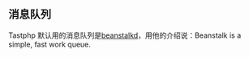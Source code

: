 ## 消息队列

Tastphp 默认用的消息队列是[beanstalkd](http://kr.github.io/beanstalkd/)，用他的介绍说：Beanstalk is a simple, fast work queue.


